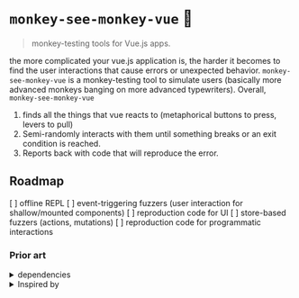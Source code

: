 # `monkey-see-monkey-vue` 🍌

> monkey-testing tools for Vue.js apps.

the more complicated your vue.js application is, the harder it becomes to find the user interactions that cause errors or unexpected behavior. `monkey-see-monkey-vue` is a monkey-testing tool to simulate users (basically more advanced monkeys banging on more advanced typewriters). Overall, `monkey-see-monkey-vue`

1. finds all the things that vue reacts to (metaphorical buttons to press, levers to pull)
2. Semi-randomly interacts with them until something breaks or an exit condition is reached.
3. Reports back with code that will reproduce the error.

## Roadmap

<!-- TODO: move this into the project board -->

[ ] offline REPL
[ ] event-triggering fuzzers (user interaction for shallow/mounted components)
[ ] reproduction code for UI
[ ] store-based fuzzers (actions, mutations)
[ ] reproduction code for programmatic interactions

### Prior art

<details><summary>dependencies</summary>

- [`Vue.js`](https://vuejs.org/) (obviously)
- [`@vue/test-utils`](https://vue-test-utils.vuejs.org/)
- [`@mozillasecurity/octo`](https://github.com/MozillaSecurity/octo) for fuzzing utilities
- [and others](./package.json).

</details>

<details><summary>Inspired by</summary>

- [`gremlins.js`](https://github.com/marmelab/gremlins.js)
- [Jarno Rantanen's presentation on fuzzing redux](https://github.com/jareware/fuzzing-redux-prese)

  </details>
